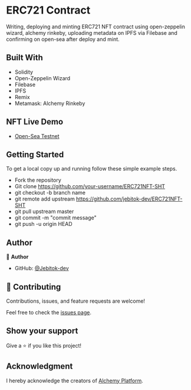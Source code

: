 # ERC721 Contract 
Writing, deploying and minting ERC721 NFT contract using open-zeppelin wizard, alchemy rinkeby, uploading metadata on IPFS via Filebase and confirming on open-sea after deploy and mint.


## Built With

- Solidity
- Open-Zeppelin Wizard
- Filebase
- IPFS
- Remix
- Metamask: Alchemy Rinkeby

## NFT Live Demo 
- [Open-Sea Testnet](https://testnets.opensea.io/0x34d9297629323795CE29190159206cDD81e6B2d2)
## Getting Started

To get a local copy up and running follow these simple example steps.

- Fork the repository
- Git clone https://github.com/your-username/ERC721NFT-SHT
- git checkout -b branch name
- git remote add upstream https://github.com/jebitok-dev/ERC721NFT-SHT
- git pull upstream master
- git commit -m "commit message"
- git push -u origin HEAD

## Author

👤 **Author**

- GitHub: [@Jebitok-dev](https://github.com/Jebitok-dev)

## 🤝 Contributing

Contributions, issues, and feature requests are welcome!

Feel free to check the [issues page](issues/).

## Show your support

Give a ⭐️ if you like this project!

## Acknowledgment

 I hereby acknowledge the creators of [Alchemy Platform](https://docs.alchemy.com/alchemy/).